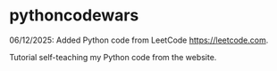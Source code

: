 # pythoncodewars

06/12/2025:  Added Python code from LeetCode https://leetcode.com.

Tutorial self-teaching my Python code from the website.
